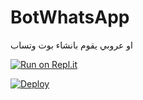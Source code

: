 # BotWhatsApp
او عروبي يقوم بانشاء بوت وتساب

[![Run on Repl.it](https://repl.it/badge/github/quiec/whatsasena)](https://replit.com/@bobizbotmd/BOBIZ-MD?v=1)


[![Deploy](https://www.herokucdn.com/deploy/button.svg)](https://github.com/bobiz-bot12/BOT-WhatsApp-)
